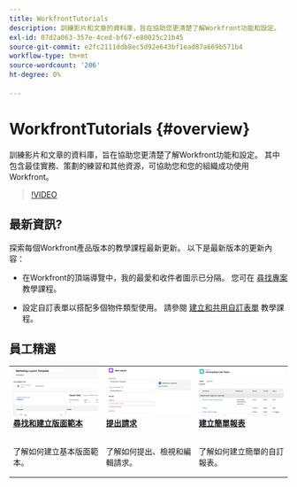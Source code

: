 ```yaml
---
title: WorkfrontTutorials
description: 訓練影片和文章的資料庫，旨在協助您更清楚了解Workfront功能和設定。  其中包含最佳實務、策劃的練習和其他資源，可協助您和您的組織成功使用Workfront。
exl-id: 07d2a063-357e-4ced-bf67-e80025c21b45
source-git-commit: e2fc2111ddb8ec5d92e643bf1ead87a669b571b4
workflow-type: tm+mt
source-wordcount: '206'
ht-degree: 0%

---
```


# WorkfrontTutorials {#overview}

訓練影片和文章的資料庫，旨在協助您更清楚了解Workfront功能和設定。  其中包含最佳實務、策劃的練習和其他資源，可協助您和您的組織成功使用Workfront。

>[!VIDEO](https://video.tv.adobe.com/v/335063/?quality=12)

<!-- 

This is the landing page of the user guide. It should be the first list item in the TOC.md file. 
See other user landing pages to get ideas. 

-->

## 最新資訊?

探索每個Workfront產品版本的教學課程最新更新。 以下是最新版本的更新內容：

* 在Workfront的頂端導覽中，我的最愛和收件者圖示已分隔。 您可在 <a href="/help/manage-work/projects/find-projects.md">尋找專案</a> 教學課程。

* 設定自訂表單以搭配多個物件類型使用。 請參閱 <a href="/help/custom-data/custom-forms/custom-forms-creating-and-sharing-a-custom-form.md">建立和共用自訂表單</a> 教學課程。


## 員工精選

<table>
  <tr>
   <td>
      <a href="/help/administration-and-setup/layout-templates/find-layout-templates.md">
      <img alt="尋找和建立版面範本" src="./assets/ltemp_01.png"/>
      </a>
      <div>
         <a href="/help/administration-and-setup/layout-templates/find-layout-templates.md"><strong>尋找和建立版面範本</strong></a>
<!----         <br/><em>foo</em> --->
      </div>
      <p>
        <br/>
         了解如何建立基本版面範本。
      </p>
    </td>
   <td>
      <a href="/help/manage-work/issues-requests/make-a-request.md">
      <img alt="提出請求" src="./assets/nrequest_01.png"/>
      </a>
      <div>
         <a href="/help/manage-work/issues-requests/make-a-request.md"><strong>提出請求</strong></a>
<!----         <br/><em>foo</em> --->
      </div>
      <p>
      <br/>
         了解如何提出、檢視和編輯請求。
      </p>

<td>
      <a href="/help/reporting/basic-reporting/create-a-simple-report.md">
      <img alt="建立簡單報表" src="./assets/sreport_01.png"/>
      </a>
      <div>
         <a href="/help/reporting/basic-reporting/create-a-simple-report.md"><strong>建立簡單報表</strong></a>
<!----         <br/><em>foo</em> --->
      </div>
      <p>
        <br/>
         了解如何建立簡單的自訂報表。
      </p>
    </td>
  </tr>
</table>
